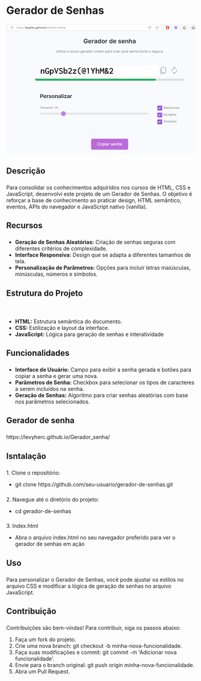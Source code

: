 <h1 align="left">Gerador de Senhas</h1>
<img src="https://github.com/Levyherc/Gerador_senha/blob/main/Gerador-de-senhas.png"/>

###

<h2 align="left">Descrição</h2>

###

<p align="left">Para consolidar os conhecimentos adquiridos nos cursos de HTML, CSS e JavaScript, desenvolvi este projeto de um Gerador de Senhas. O objetivo é reforçar a base de conhecimento ao praticar design, HTML semântico, eventos, APIs do navegador e JavaScript nativo (vanilla).</p>

###

<h2 align="left">Recursos</h2>

###

<p align="left">
<ul>
  <li><strong>Geração de Senhas Aleatórias:</strong> Criação de senhas seguras com diferentes critérios de complexidade.<br></li>
  <li><strong>Interface Responsiva:</strong> Design que se adapta a diferentes tamanhos de tela.<br></li>
  <li><strong>Personalização de Parâmetros:</strong> Opções para incluir letras maiúsculas, minúsculas, números e símbolos.</li>
</ul>
</p>

###

<h2 align="left">Estrutura do Projeto</h2>

###
<p align="left"><br>
<ul>
  <li><strong>HTML:</strong> Estrutura semântica do documento.<br></li>
  <li><strong>CSS:</strong> Estilização e layout da interface.</li>
  <li><strong>JavaScript:</strong> Lógica para geração de senhas e interatividade</li>
</ul>
</p>

###

<h2 align="left">Funcionalidades</h2>

###

<p align="left">
<ul>
  <li><strong>Interface de Usuário:</strong> Campo para exibir a senha gerada e botões para copiar a senha e gerar uma nova.<br></li>
  <li><strong>Parâmetros de Senha:</strong> Checkbox para selecionar os tipos de caracteres a serem incluídos na senha.<br></li>
  <li><strong>Geração de Senhas:</strong> Algoritmo para criar senhas aleatórias com base nos parâmetros selecionados.</li>
</ul>

</p>

###

<h2 align="left">Gerador de senha</h2>

###

<p align="left">https://levyherc.github.io/Gerador_senha/</p>

###

<h2 align="left">Isntalação</h2>

###

<p align="left">1. Clone o repositório:<br>
<ul>
  <li>git clone https://github.com/seu-usuario/gerador-de-senhas.git</li>
</ul>
</p>

###

<p align="left">2. Navegue até o diretório do projeto:<br>
  <ul>
    <li>cd gerador-de-senhas</li>
  </ul>
</p>

###

<p align="left">3. Index.html
  <ul>
    <li>Abra o arquivo index.html no seu navegador preferido para ver o gerador de senhas em ação</li>
  </ul>
</p>

###

<h2 align="left">Uso</h2>

###

<p align="left">Para personalizar o Gerador de Senhas, você pode ajustar os estilos no arquivo CSS e modificar a lógica de geração de senhas no arquivo JavaScript.</p>

###

<h2 align="left">Contribuição</h2>

###

<p align="left">Contribuições são bem-vindas! Para contribuir, siga os passos abaixo:<br>
  <ol>
    <li>Faça um fork do projeto.<br></li>
    <li>Crie uma nova branch: git checkout -b minha-nova-funcionalidade.<br></li>
    <li>Faça suas modificações e commit: git commit -m 'Adicionar nova funcionalidade'.<br></li>
    <li>Envie para o branch original: git push origin minha-nova-funcionalidade.<br></li>
    <li>Abra um Pull Request.</li>
  </ol>
</p>

###
